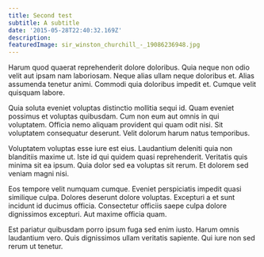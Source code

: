 ```yaml
---
title: Second test
subtitle: A subtitle
date: '2015-05-28T22:40:32.169Z'
description:
featuredImage: sir_winston_churchill_-_19086236948.jpg
---
```


Harum quod quaerat reprehenderit dolore doloribus. Quia neque non odio velit aut ipsam nam laboriosam. Neque alias ullam neque doloribus et. Alias assumenda tenetur animi. Commodi quia doloribus impedit et. Cumque velit quisquam labore.

Quia soluta eveniet voluptas distinctio mollitia sequi id. Quam eveniet possimus et voluptas quibusdam. Cum non eum aut omnis in qui voluptatem. Officia nemo aliquam provident qui quam odit nisi. Sit voluptatem consequatur deserunt. Velit dolorum harum natus temporibus.

Voluptatem voluptas esse iure est eius. Laudantium deleniti quia non blanditiis maxime ut. Iste id qui quidem quasi reprehenderit. Veritatis quis minima sit ea ipsum. Quia dolor sed ea voluptas sit rerum. Et dolorem sed veniam magni nisi.

Eos tempore velit numquam cumque. Eveniet perspiciatis impedit quasi similique culpa. Dolores deserunt dolore voluptas. Excepturi a et sunt incidunt id ducimus officia. Consectetur officiis saepe culpa dolore dignissimos excepturi. Aut maxime officia quam.

Est pariatur quibusdam porro ipsum fuga sed enim iusto. Harum omnis laudantium vero. Quis dignissimos ullam veritatis sapiente. Qui iure non sed rerum ut tenetur.
